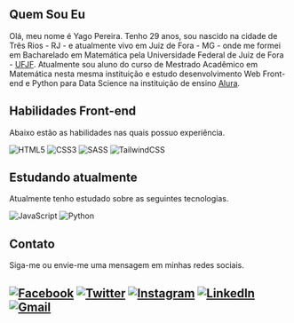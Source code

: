 ## Quem Sou Eu

Olá, meu nome é Yago Pereira. Tenho 29 anos, sou nascido na cidade de Três Rios - RJ - e atualmente vivo em Juiz de Fora - MG - onde me formei em Bacharelado em Matemática pela Universidade Federal de Juiz de Fora - [UFJF](http://ufjf.br). Atualmente sou aluno do curso de Mestrado Acadêmico em Matemática nesta mesma instituição e estudo desenvolvimento Web Front-end e Python para Data Science na instituição de ensino [Alura](https://alura.com.br).
<!--
Hi, my name is Yago Pereira. I was born in Três Rios - RJ - and I'm currently living in Juiz de Fora - MG. I graduate with a bachelor's degree in mathematics at Universidade Federal de Juiz de Fora (UFJF). ... and I study Front-end Web Development and Python for Data Science at Alura.
-->

## Habilidades Front-end

Abaixo estão as habilidades nas quais possuo experiência.

![HTML5](https://img.shields.io/badge/html5-%23E34F26.svg?style=for-the-badge&logo=html5&logoColor=white)
![CSS3](https://img.shields.io/badge/css3-%231572B6.svg?style=for-the-badge&logo=css3&logoColor=white)
![SASS](https://img.shields.io/badge/SASS-hotpink.svg?style=for-the-badge&logo=SASS&logoColor=white)
![TailwindCSS](https://img.shields.io/badge/tailwindcss-%2338B2AC.svg?style=for-the-badge&logo=tailwind-css&logoColor=white)

## Estudando atualmente

Atualmente tenho estudado sobre as seguintes tecnologias.

![JavaScript](https://img.shields.io/badge/javascript-%23323330.svg?style=for-the-badge&logo=javascript&logoColor=%23F7DF1E)
![Python](https://img.shields.io/badge/python-3670A0?style=for-the-badge&logo=python&logoColor=ffdd54)

## Contato

Siga-me ou envie-me uma mensagem em minhas redes sociais.

[![Facebook](https://img.shields.io/badge/Facebook-%231877F2.svg?style=for-the-badge&logo=Facebook&logoColor=white)](https://facebook.com/yapeansa)
[![Twitter](https://img.shields.io/badge/Twitter-%231DA1F2.svg?style=for-the-badge&logo=Twitter&logoColor=white)](http://twitter.com/yapeansa)
[![Instagram](https://img.shields.io/badge/Instagram-%23E4405F.svg?style=for-the-badge&logo=Instagram&logoColor=white)](https://instagram.com/yapeansa)
[![LinkedIn](https://img.shields.io/badge/linkedin-%230077B5.svg?style=for-the-badge&logo=linkedin&logoColor=white)](https://www.linkedin.com/in/yago-pereira-dos-anjos-santos-85976750/)
[![Gmail](https://img.shields.io/badge/Gmail-D14836?style=for-the-badge&logo=gmail&logoColor=white)](mailto:yago.pereira@estudante.ufjf.br)
---
